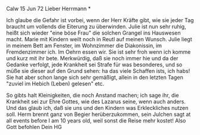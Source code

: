 Calw 15 Jun 72
Lieber Herrmann <Mogl>*

Ich glaube die Gefahr ist vorbei, wenn der Herr Kräfte gibt, wie sie jeder Tag braucht um vollends die Eiterung zu überwinden. Julie ist nun sehr ruhig, heißt sich wieder "eine böse Frau" die solchen Grangel ins Hauswesen macht. Marie mit Kindern weilt noch in Reutl auf meinen Wunsch. Julie liegt in meinem Bett am Fenster, im Wohnzimmer die Diakonissin, im Fremdenzimmer ich. Im Oehrn essen wir. Sie ist sehr froh wenn ich komme und kurz mit ihr bete. Merkwürdig, daß sie noch immer hie und da der Gedanke verfolgt, jede Krankheit sei Strafe für was besonderes, und so müße sie dieser auf den Grund sehen: ha das viele Schaffen ists, ich habs! Sie hat aber schon lange sich sehr gemäßigt, allein in den letzten Tagen "zuviel im Hebich (Leben) gelesen" etc.

So gibts halt Kleinigkeiten, die noch Anstand machen; ich sage ihr, die Krankheit sei zur Ehre Gottes, wie des Lazarus seine, wenn auch anders. Und das glaub ich, daß sie uns und den Kindern was Erkleckliches nutzen soll. Herm brennt ganz von Begier herüberzukommen, sein Julchen sagt at all events before I am 10 years old, weil sonst die Reise mehr kostet! 
Also Gott befohlen
 Dein HG
